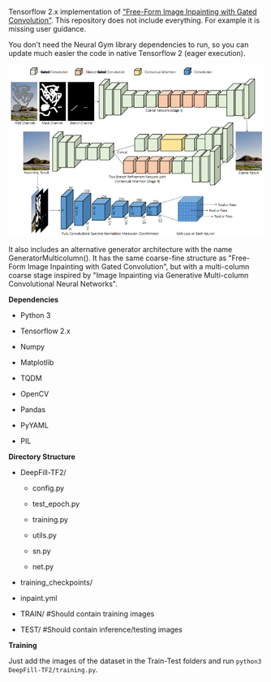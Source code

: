 Tensorflow 2.x implementation of ["Free-Form Image Inpainting with Gated Convolution"](https://github.com/JiahuiYu/generative_inpainting). 
This repository does not include everything. For example it is missing user guidance. 

You don't need the Neural Gym library dependencies to run, so you can update much easier the code in native Tensorflow 2 (eager execution). 

![DeepFill v2 Architecture](gated_architecture.PNG)

It also includes an alternative generator architecture with the name GeneratorMulticolumn(). It has the same coarse-fine structure as "Free-Form Image Inpainting with Gated Convolution", but with a multi-column coarse stage inspired by "Image Inpainting via Generative Multi-column Convolutional Neural Networks".

**Dependencies**

* Python 3

* Tensorflow 2.x

* Numpy 

* Matplotlib

* TQDM

* OpenCV

* Pandas

* PyYAML

* PIL
    
**Directory Structure**

- DeepFill-TF2/

    - config.py

    - test_epoch.py

    - training.py

    - utils.py

    - sn.py

    - net.py

- training_checkpoints/

- inpaint.yml

- TRAIN/ #Should contain training images 

- TEST/  #Should contain inference/testing images

**Training**

Just add the images of the dataset in the Train-Test folders and run  ``python3 DeepFill-TF2/training.py``.
